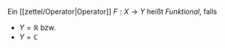 Ein [[zettel/Operator|Operator]] $F : X \to Y$ heißt *Funktional*, falls
- $Y = \mathbb{R}$ bzw.
- $Y = \mathbb{C}$